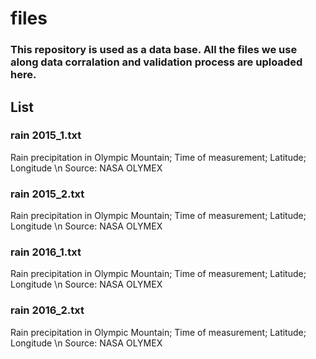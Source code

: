 # files
### This repository is used as a data base. All the files we use along data corralation and validation process are uploaded here.
## List
### rain 2015_1.txt
Rain precipitation in Olympic Mountain; Time of measurement; Latitude; Longitude \n
Source: NASA OLYMEX
### rain 2015_2.txt
Rain precipitation in Olympic Mountain; Time of measurement; Latitude; Longitude \n
Source: NASA OLYMEX
### rain 2016_1.txt
Rain precipitation in Olympic Mountain; Time of measurement; Latitude; Longitude \n
Source: NASA OLYMEX
### rain 2016_2.txt
Rain precipitation in Olympic Mountain; Time of measurement; Latitude; Longitude \n
Source: NASA OLYMEX
